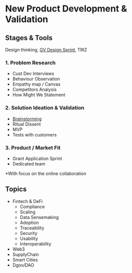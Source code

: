 # New Product Development & Validation

## Stages & Tools

Design thinking, [GV Design Sprint](https://www.gv.com/sprint/), TRIZ

### 1. Problem Research

* Cust Dev Interviews
* Behaviour Observation
* Empathy map / Canvas
* Competitors Analysis
* How Might We Statement

### 2. Solution Ideation & Validation

* [Brainstorming](https://business.tutsplus.com/articles/top-brainstorming-techniques--cms-27181)
* Ritual Dissent
* MVP
* Tests with customers

### 3. Product / Market Fit

* Grant Application Sprint 
* Dedicated team

\*With focus on the online collaboration

## Topics

* Fintech & DeFi
  * Compliance
  * Scaling
  * Data Sensemaking
  * Adoption
  * Traceability
  * Security
  * Usability
  * Interoperability
* Web3
* SupplyChain
* Smart Cities
* Dgov/DAO

